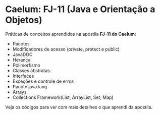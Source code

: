 # Caelum: FJ-11 (Java e Orientação a Objetos)

Práticas de conceitos aprendidos na apostila  **FJ-11 do Caelum**:

* Pacotes
* Modificadores de acesso (private, protect e public)
* JavaDOC
* Herança
* Polimorfismo
* Classes abstratas
* Interfaces
* Exceções e controle de erros
* Pacote java.lang
* Arrays
* Collections Framework(List, ArrayList, Set, Map) 

Veja os códigos para ver com mais detalhes o que aprendi da apostila.
